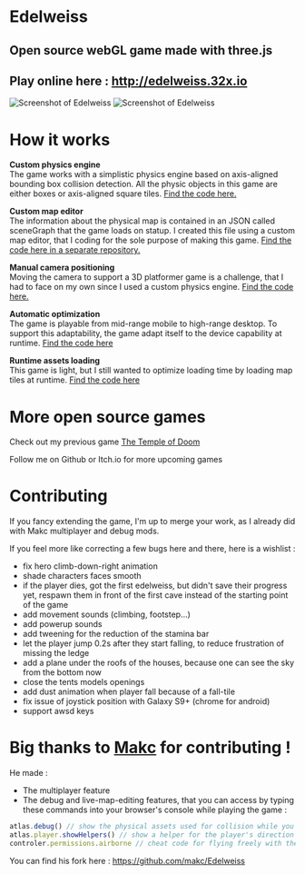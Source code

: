 # Edelweiss

## Open source webGL game made with three.js

## Play online here : http://edelweiss.32x.io

![Screenshot of Edelweiss](https://edelweiss-game.s3.eu-west-3.amazonaws.com/assets/teaser1.gif)
![Screenshot of Edelweiss](https://edelweiss-game.s3.eu-west-3.amazonaws.com/assets/teaser2.gif)


# How it works

**Custom physics engine**    
The game works with a simplistic physics engine based on axis-aligned bounding box collision detection. All the physic objects in this game are either boxes or axis-aligned square tiles. [Find the code here.](https://github.com/felixmariotto/Edelweiss/blob/master/public/js/controler.js)

**Custom map editor**    
The information about the physical map is contained in an JSON called sceneGraph that the game loads on statup. I created this file using a custom map editor, that I coding for the sole purpose of making this game. [Find the code here in a separate repository.](https://github.com/felixmariotto/Edelweiss-Editor)

**Manual camera positioning**    
Moving the camera to support a 3D platformer game is a challenge, that I had to face on my own since I used a custom physics engine. [Find the code here.](https://github.com/felixmariotto/Edelweiss/blob/master/public/js/CameraControl.js)

**Automatic optimization**    
The game is playable from mid-range mobile to high-range desktop. To support this adaptability, the game adapt itself to the device capability at runtime. [Find the code here](https://github.com/felixmariotto/Edelweiss/blob/master/public/js/Optimizer.js)

**Runtime assets loading**    
This game is light, but I still wanted to optimize loading time by loading map tiles at runtime. [Find the code here](https://github.com/felixmariotto/Edelweiss/blob/master/public/js/MapManager.js)

# More open source games

Check out my previous game [The Temple of Doom](https://github.com/felixmariotto/Temple_Of_Doom)

Follow me on Github or Itch.io for more upcoming games

# Contributing

If you fancy extending the game, I'm up to merge your work, as I already did with Makc multiplayer and debug mods.

If you feel more like correcting a few bugs here and there, here is a wishlist :
- fix hero climb-down-right animation
- shade characters faces smooth
- if the player dies, got the first edelweiss, but didn't save their progress yet, respawn them in front of the first cave instead of the starting point of the game
- add movement sounds (climbing, footstep...)
- add powerup sounds
- add tweening for the reduction of the stamina bar
- let the player jump 0.2s after they start falling, to reduce frustration of missing the ledge
- add a plane under the roofs of the houses, because one can see the sky from the bottom now
- close the tents models openings
- add dust animation when player fall because of a fall-tile
- fix issue of joystick position with Galaxy S9+ (chrome for android)
- support awsd keys

# Big thanks to [Makc](https://github.com/makc) for contributing !

He made :
- The multiplayer feature
- The debug and live-map-editing features, that you can access by typing these commands into your browser's console while playing the game :
```javascript
atlas.debug() // show the physical assets used for collision while you play, and UI for editing the map
atlas.player.showHelpers() // show a helper for the player's direction
controler.permissions.airborne // cheat code for flying freely with the glider
```

You can find his fork here : https://github.com/makc/Edelweiss
